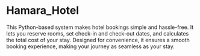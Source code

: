 # Hamara_Hotel
This Python-based system makes hotel bookings simple and hassle-free. It lets you reserve rooms, set check-in and check-out dates, and calculates the total cost of your stay. Designed for convenience, it ensures a smooth booking experience, making your journey as seamless as your stay.

